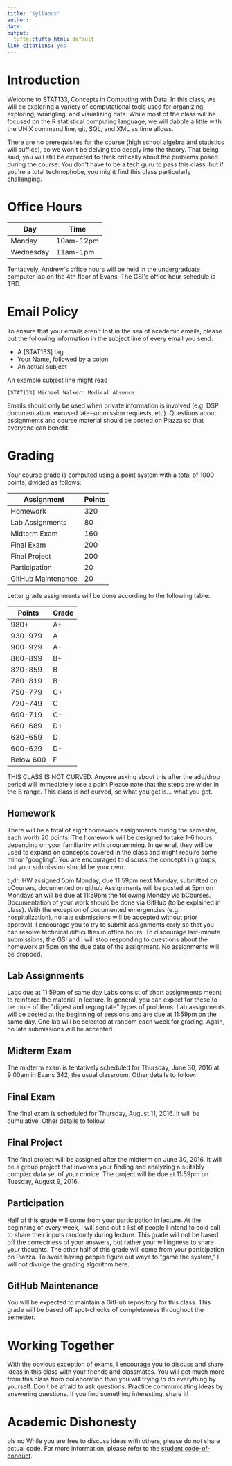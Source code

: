 ```yaml
---
title: "Syllabus"
author: 
date: 
output: 
  tufte::tufte_html: default
link-citations: yes
---
```




# Introduction
Welcome to STAT133, Concepts in Computing with Data.  In this class, we will be exploring a variety of computational tools used for organizing, exploring, wrangling, and visualizing data.  While most of the class will be focused on the R statistical computing language, we will dabble a little with the UNIX command line, git, SQL, and XML as time allows.

There are no prerequisites for the course (high school algebra and statistics will suffice), so we won't be delving too deeply into the theory. That being said, you will still be expected to think critically about the problems posed during the course. You don't have to be a tech guru to pass this class, but if you're a total technophobe, you might find this class particularly challenging.

# Office Hours

Day      | Time
-------- | -----
Monday   | 10am-12pm
Wednesday| 11am-1pm

Tentatively, Andrew's office hours will be held in the undergraduate computer lab on the 4th floor of Evans.  The GSI's office hour schedule is TBD.

# Email Policy
To ensure that your emails aren't lost in the sea of academic emails, please put the following information in the subject line of every email you send:

* A [STAT133] tag
* Your Name, followed by a colon
* An actual subject

An example subject line might read 
```
[STAT133] Michael Walker: Medical Absence
```
Emails should only be used when private information is involved (e.g. DSP documentation, excused late-submission requests, etc). Questions about assignments and course material should be posted on Piazza so that everyone can benefit.

# Grading

Your course grade is computed using a point system with a total of 1000 points, divided as follows:

Assignment        | Points 
----------------- | ------
Homework          | 320
Lab Assignments   | 80
Midterm Exam      | 160
Final Exam        | 200
Final Project     | 200
Participation     | 20
GitHub Maintenance| 20

Letter grade assignments will be done according to the following table:

Points         | Grade
-------------- | -----
980+           | A+
930-979        | A
900-929        | A-
860-899        | B+
820-859        | B
780-819        | B-
750-779        | C+
720-749        | C
690-719        | C-
660-689        | D+
630-659        | D
600-629        | D-
Below 600      | F

THIS CLASS IS NOT CURVED.  Anyone asking about this after the add/drop period will immediately lose a point Please note that the steps are wider in the B range.  This class is not curved, so what you get is... what you get. 

## Homework 
There will be a total of eight homework assignments during the semester, each worth 20 points.  The homework will be designed to take 1-6 hours, depending on your familiarity with programming. In general, they will be used to expand on concepts covered in the class and might require some minor "googling".  You are encouraged to discuss the concepts in groups, but your submission should be your own.

tl;dr: HW assigned 5pm Monday, due 11:59pm next Monday, submitted on bCourses, documented on github Assignments will be posted at 5pm on Mondays an will be due at 11:59pm the following Monday via bCourses.  Documentation of your work should be done via GitHub (to be explained in class).   With the exception of documented emergencies (e.g. hospitalization), no late submissions will be accepted without prior approval.   I encourage you to try to submit assignments early so that you can resolve technical difficulties in office hours. To discourage last-minute submissions, the GSI and I will stop responding to questions about the homework at 5pm on the due date of the assignment.  No assignments will be dropped.

## Lab Assignments
Labs due at 11:59pm of same day Labs consist of short assignments meant to reinforce the material in lecture.  In general, you can expect for these to be more of the "digest and regurgitate" types of problems.  Lab assignments will be posted at the beginning of sessions and are due at 11:59pm on the same day.  One lab will be selected at random each week for grading.  Again, no late submissions will be accepted.

## Midterm Exam
The midterm exam is tentatively scheduled for Thursday, June 30, 2016 at 9:00am in Evans 342, the usual classroom.  Other details to follow.

## Final Exam
The final exam is scheduled for Thursday, August 11, 2016.  It will be cumulative.  Other details to follow.

## Final Project
The final project will be assigned after the midterm on June 30, 2016.  It will be a group project that involves your finding and analyzing a suitably complex data set of your choice.  The project will be due at 11:59pm on Tuesday, August 9, 2016.

## Participation
Half of this grade will come from your participation in lecture.  At the beginning of every week, I will send out a list of people I intend to cold call to share their inputs randomly during lecture.  This grade will not be based off the correctness of your answers, but rather your willingness to share your thoughts.  The other half of this grade will come from your participation on Piazza.  To avoid having people figure out ways to "game the system," I will not divulge the grading algorithm here.

## GitHub Maintenance
You will be expected to maintain a GitHub repository for this class.  This grade will be based off spot-checks of completeness throughout the semester.

# Working Together
With the obvious exception of exams, I encourage you to discuss and share ideas in this class with your friends and classmates.  You will get much more from this class from collaboration than you will trying to do everything by yourself.  Don't be afraid to ask questions.  Practice communicating ideas by answering questions.  If you find something interesting, share it!  

# Academic Dishonesty
pls no While you are free to discuss ideas with others, please do not share actual code.  For more information, please refer to the [student code-of-conduct](http://sa.berkeley.edu/code-of-conduct).
